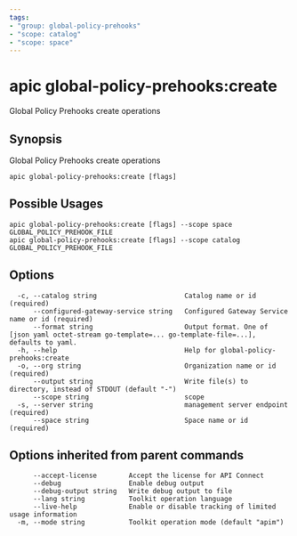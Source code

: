 ```yaml
---
tags:
- "group: global-policy-prehooks"
- "scope: catalog"
- "scope: space"
---
```

# apic global-policy-prehooks:create

Global Policy Prehooks create operations

## Synopsis

Global Policy Prehooks create operations

```
apic global-policy-prehooks:create [flags]
```

## Possible Usages

```
apic global-policy-prehooks:create [flags] --scope space GLOBAL_POLICY_PREHOOK_FILE
apic global-policy-prehooks:create [flags] --scope catalog GLOBAL_POLICY_PREHOOK_FILE
```

## Options

```
  -c, --catalog string                      Catalog name or id (required)
      --configured-gateway-service string   Configured Gateway Service name or id (required)
      --format string                       Output format. One of [json yaml octet-stream go-template=... go-template-file=...], defaults to yaml.
  -h, --help                                Help for global-policy-prehooks:create
  -o, --org string                          Organization name or id (required)
      --output string                       Write file(s) to directory, instead of STDOUT (default "-")
      --scope string                        scope
  -s, --server string                       management server endpoint (required)
      --space string                        Space name or id (required)
```

## Options inherited from parent commands

```
      --accept-license        Accept the license for API Connect
      --debug                 Enable debug output
      --debug-output string   Write debug output to file
      --lang string           Toolkit operation language
      --live-help             Enable or disable tracking of limited usage information
  -m, --mode string           Toolkit operation mode (default "apim")
```

